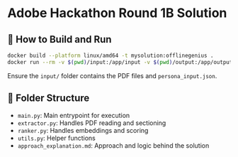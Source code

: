 # Adobe Hackathon Round 1B Solution

## 🔧 How to Build and Run

```bash
docker build --platform linux/amd64 -t mysolution:offlinegenius .
docker run --rm -v $(pwd)/input:/app/input -v $(pwd)/output:/app/output --network none mysolution:offlinegenius
```

Ensure the `input/` folder contains the PDF files and `persona_input.json`.

## 📁 Folder Structure

- `main.py`: Main entrypoint for execution
- `extractor.py`: Handles PDF reading and sectioning
- `ranker.py`: Handles embeddings and scoring
- `utils.py`: Helper functions
- `approach_explanation.md`: Approach and logic behind the solution